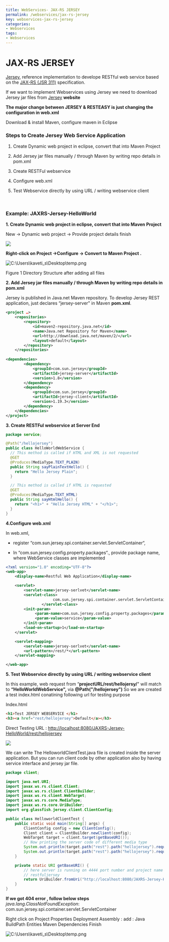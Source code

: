 ```yaml
---
title: WebServices- JAX-RS JERSEY
permalink: /webservices/jax-rs-jersey
key: webservices-jax-rs-jersey
categories:
- Webservices
tags:
- Webservices
---
```




JAX-RS JERSEY
================

[Jersey](http://jersey.java.net/), reference implementation to develope RESTful
web service based on the [JAX-RS (JSR
311)](http://jsr311.java.net/nonav/releases/1.1/index.html) specification.

If we want to implement Webservices using Jersey we need to download Jersey jar
files from [Jersey](http://jersey.java.net/) **website**

**The major change between JERSEY & RESTEASY is just changing the configuration
in web.xml**

Download & install Maven, configure maven in Eclipse

### Steps to Create Jersey Web Service Application

1. Create Dynamic web project in eclipse, convert that into Maven Project

2. Add Jersey jar files manually / through Maven by writing repo details in
pom.xml

3. Create RESTFul webservice

4. Configure web.xml

5. Test Webservice directly by using URL / writing webservice client

<br>

### Example: JAXRS-Jersey-HelloWorld

**1. Create Dynamic web project in eclipse, convert that into Maven Project**

New → Dynamic web project → Provide project details finish

![](media/4cdaa75e676a45e218475e26afd78381.png)

**Right-click on Project →Configure → Convert to Maven Project .**

![C:\\Users\\kaveti_s\\Desktop\\temp.png](media/36cb707f8e1f0993373075aefbabafbc.png)

Figure 1 Directory Structure after adding all files

**2. Add Jersey jar files manually / through Maven by writing repo details in
pom.xml**

Jersey is published in Java.net Maven repository. To develop Jersey REST
application, just declares “jersey-server" in Maven **pom.xml**.
```xml
<project …>
	<repositories>
		<repository>
			<id>maven2-repository.java.net</id>
			<name>Java.net Repository for Maven</name>
			<url>http://download.java.net/maven/2/</url>
			<layout>default</layout>
		</repository>
	</repositories>
	
<dependencies>
		<dependency>
			<groupId>com.sun.jersey</groupId>
			<artifactId>jersey-server</artifactId>
			<version>1.8</version>
		</dependency>		 
		<dependency>
			<groupId>com.sun.jersey</groupId>
			<artifactId>jersey-client</artifactId>
			<version>1.19.3</version>
		</dependency>
	</dependencies>
</project>
```


**3. Create RESTFul webservice at Server End**
```java
package service;

@Path("/hellojersey")  
public class HelloWorldWebService {  
  // This method is called if HTML and XML is not requested  
  @GET  
  @Produces(MediaType.TEXT_PLAIN)  
  public String sayPlainTextHello() {  
    return "Hello Jersey Plain";  
  }  

  // This method is called if HTML is requested  
  @GET  
  @Produces(MediaType.TEXT_HTML)  
  public String sayHtmlHello() {  
    return "<h1>" + "Hello Jersey HTML" + "</h1>";  
  }  
}
```

**4.Configure web.xml**

In web.xml,

-   register “com.sun.jersey.spi.container.servlet.ServletContainer“,

-   In “com.sun.jersey.config.property.packages“., provide package name, where
    WebService classes are implemented

```xml
<?xml version="1.0" encoding="UTF-8"?>
<web-app>
	<display-name>Restful Web Application</display-name>

	<servlet>
		<servlet-name>jersey-serlvet</servlet-name>
		<servlet-class>
                     com.sun.jersey.spi.container.servlet.ServletContainer
                </servlet-class>
		<init-param>
		     <param-name>com.sun.jersey.config.property.packages</param-name>
		     <param-value>service</param-value>
		</init-param>
		<load-on-startup>1</load-on-startup>
	</servlet>

	<servlet-mapping>
		<servlet-name>jersey-serlvet</servlet-name>
		<url-pattern>/rest/*</url-pattern>
	</servlet-mapping>

</web-app>
```

**5. Test Webservice directly by using URL / writing webservice client**

In this example, web request from “**projectURL/rest/hellojersy/**" will match
to **“HelloWorldWebService",** via **@Path("/hellojersey")** So we are created
a test index.html conatining following url for testing purpose

Index.html
```html
<h1>Test JERSEY WEBSERVICE </h1>
<h3><a href="rest/hellojersey">Default</a></h3>
```


Direct Testing URL :
<http://localhost:8080/JAXRS-Jersey-HelloWorld/rest/hellojersey>

![](media/931366a091a10277cad7491d348f21ed.png)

We can write The HelloworldClientTest.java file is created inside the server
application. But you can run client code by other application also by having
service interface and jersey jar file.
```java
package client;

import java.net.URI;
import javax.ws.rs.client.Client;
import javax.ws.rs.client.ClientBuilder;
import javax.ws.rs.client.WebTarget;
import javax.ws.rs.core.MediaType;
import javax.ws.rs.core.UriBuilder;
import org.glassfish.jersey.client.ClientConfig;

public class HelloworldClientTest {
	public static void main(String[] args) {
		ClientConfig config = new ClientConfig();
		Client client = ClientBuilder.newClient(config);
		WebTarget target = client.target(getBaseURI());
		// Now printing the server code of different media type
		System.out.println(target.path("rest").path("hellojersey").request().accept(MediaType.TEXT_PLAIN).get(String.class));
 		System.out.println(target.path("rest").path("hellojersey").request().accept(MediaType.TEXT_HTML).get(String.class));
	}

	private static URI getBaseURI() {
		// here server is running on 4444 port number and project name is
		// restfuljersey
		return UriBuilder.fromUri("http://localhost:8080/JAXRS-Jersey-HelloWorld/rest/hellojersey").build();
	}
}
```

**If we got 404 error , follow below steps** *java.lang.ClassNotFoundException*:
com.sun.jersey.spi.container.servlet.ServletContainer

Right click on Project Properties Deployment Assembly : add : Java BuildPath
Entities Maven Dependencies Finish

![C:\\Users\\kaveti_s\\Desktop\\temp.png](media/fa398c1c8b5f96640a559ee9e73980a1.png)
